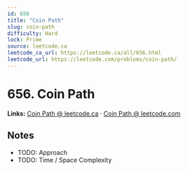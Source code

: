 ```yaml
--- 
id: 656
title: "Coin Path"
slug: coin-path
difficulty: Hard
lock: Prime
source: leetcode.ca
leetcode_ca_url: https://leetcode.ca/all/656.html
leetcode_url: https://leetcode.com/problems/coin-path/
---
```


# 656. Coin Path

**Links:** [Coin Path @ leetcode.ca](https://leetcode.ca/all/656.html) · [Coin Path @ leetcode.com](https://leetcode.com/problems/coin-path/)

## Notes
- TODO: Approach
- TODO: Time / Space Complexity
